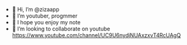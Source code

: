 - 👋 Hi, I’m @zizaapp
- 👀 I’m youtuber, progmmer
- 🌱 I hope you enjoy my note 
- 💞️ I’m looking to collaborate on youtube https://www.youtube.com/channel/UC9U6nydjNUAxzxvT4RcUAgQ
